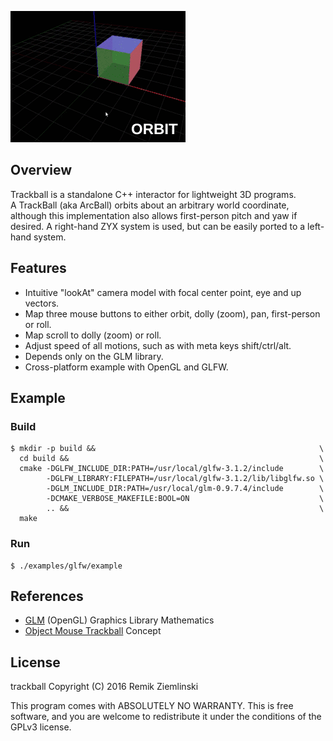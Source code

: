 ![Alt text](examples/glfw/img/example.gif?raw=true "Example Motions")

## Overview

Trackball is a standalone C++ interactor for lightweight 3D programs.<br>
A TrackBall (aka ArcBall) orbits about an arbitrary world coordinate, although
this implementation also allows first-person pitch and yaw if desired.
A right-hand ZYX system is used, but can be easily ported to a left-hand system.

## Features
- Intuitive "lookAt" camera model with focal center point, eye and up vectors.
- Map three mouse buttons to either orbit, dolly (zoom), pan, first-person or roll.
- Map scroll to dolly (zoom) or roll.
- Adjust speed of all motions, such as with meta keys shift/ctrl/alt.
- Depends only on the GLM library.
- Cross-platform example with OpenGL and GLFW.

## Example

### Build

    $ mkdir -p build &&                                                  \
      cd build &&                                                        \
      cmake -DGLFW_INCLUDE_DIR:PATH=/usr/local/glfw-3.1.2/include        \
            -DGLFW_LIBRARY:FILEPATH=/usr/local/glfw-3.1.2/lib/libglfw.so \
            -DGLM_INCLUDE_DIR:PATH=/usr/local/glm-0.9.7.4/include        \
            -DCMAKE_VERBOSE_MAKEFILE:BOOL=ON                             \
            .. &&                                                        \
      make

### Run

    $ ./examples/glfw/example

## References

* [GLM](http://glm.g-truc.net) (OpenGL) Graphics Library Mathematics
* [Object Mouse Trackball](https://www.opengl.org/wiki/Object_Mouse_Trackball) Concept

## License

trackball  Copyright (C) 2016  Remik Ziemlinski

This program comes with ABSOLUTELY NO WARRANTY.
This is free software, and you are welcome to redistribute it under the conditions of the GPLv3 license.
